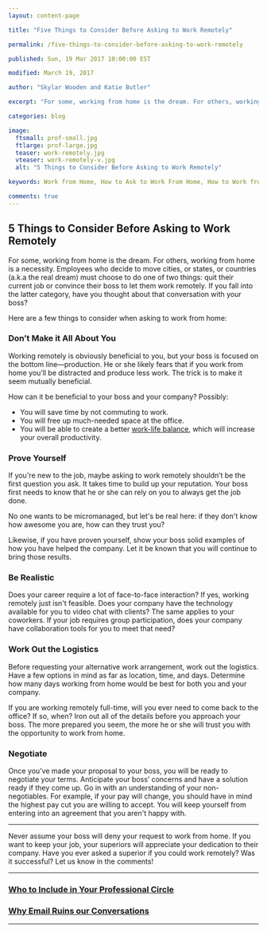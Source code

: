 ```yaml
---
layout: content-page

title: "Five Things to Consider Before Asking to Work Remotely"

permalink: /five-things-to-consider-before-asking-to-work-remotely

published: Sun, 19 Mar 2017 10:00:00 EST

modified: March 19, 2017

author: "Skylar Wooden and Katie Butler"

excerpt: "For some, working from home is the dream. For others, working from home is a necessity. Employees who decide to move cities, or states, or countries (a.k.a the real dream) must choose to do one of two things: quit their current job or convince their boss to let them work remotely."

categories: blog

image:
  ftsmall: prof-small.jpg
  ftlarge: prof-large.jpg
  teaser: work-remotely.jpg
  vteaser: work-remotely-v.jpg
  alt: "5 Things to Consider Before Asking to Work Remotely"

keywords: Work from Home, How to Ask to Work From Home, How to Work from Home, Work Remotely

comments: true
---
```


## 5 Things to Consider Before Asking to Work Remotely

For some, working from home is the dream. For others, working from home is a necessity. Employees who decide to move cities, or states, or countries (a.k.a the real dream) must choose to do one of two things: quit their current job or convince their boss to let them work remotely. If you fall into the latter category, have you thought about that conversation with your boss? 

Here are a few things to consider when asking to work from home:

### Don’t Make it All About You

Working remotely is obviously beneficial to you, but your boss is focused on the bottom line—production. He or she likely fears that if you work from home you’ll be distracted and produce less work. The trick is to make it seem mutually beneficial. 

How can it be beneficial to your boss and your company? Possibly: 

<ul>
  <li>You will save time by not commuting to work. </li>
  <li>You will free up much-needed space at the office.</li>
  <li>You will be able to create a better <a href="{{ site.url }}/professional-development/ten-steps-mastering-work-life-balance/">work-life balance</a>, which will increase your overall productivity. </li>
</ul>

### Prove Yourself

If you're new to the job, maybe asking to work remotely shouldn’t be the first question you ask. It takes time to build up your reputation. Your boss first needs to know that he or she can rely on you to always get the job done.

No one wants to be micromanaged, but let's be real here: if they don't know how awesome you are, how can they trust you? 

Likewise, if you have proven yourself, show your boss solid examples of how you have helped the company. Let it be known that you will continue to bring those results. 

### Be Realistic

Does your career require a lot of face-to-face interaction? If yes, working remotely just isn't feasible. Does your company have the technology available for you to video chat with clients? The same applies to your coworkers. If your job requires group participation, does your company have collaboration tools for you to meet that need?

### Work Out the Logistics

Before requesting your alternative work arrangement, work out the logistics. Have a few options in mind as far as location, time, and days. Determine how many days working from home would be best for both you and your company. 

If you are working remotely full-time, will you ever need to come back to the office? If so, when? Iron out all of the details before you approach your boss. The more prepared you seem, the more he or she will trust you with the opportunity to work from home.

### Negotiate 

Once you’ve made your proposal to your boss, you will be ready to negotiate your terms. Anticipate your boss’ concerns and have a solution ready if they come up. Go in with an understanding of your non-negotiables. For example, if your pay will change, you should have in mind the highest pay cut you are willing to accept. You will keep yourself from entering into an agreement that you aren't happy with. 

<hr class="secondary">

Never assume your boss will deny your request to work from home. If you want to keep your job, your superiors will appreciate your dedication to their company. Have you ever asked a superior if you could work remotely? Was it successful? Let us know in the comments!  

<hr class="primary">

<div class="row"> <!-- "pagination" -->
	<div class="col-xs-6 paginate">
      <a href="{{site.url}}/professional-development/who-to-include-in-your-professional-circle/">
        <div class="col-xs-12 arrow"><i class="fa fa-arrow-left" aria-hidden="true"></i></div>
        <div class="col-xs-12 text"><h3>Who to Include in Your Professional Circle</h3></div>	
      </a>
	</div>
	<div class="col-xs-6 paginate">
      <a href="{{site.url}}/professional-development/why-email-ruins-our-conversations/">
        <div class="col-xs-12 arrow"><i class="fa fa-arrow-right" aria-hidden="true"></i></div>
        <div class="col-xs-12 text"><h3>Why Email Ruins our Conversations</h3></div>	
      </a>
	</div>
</div> <!-- close "pagination" -->

<hr class="primary">